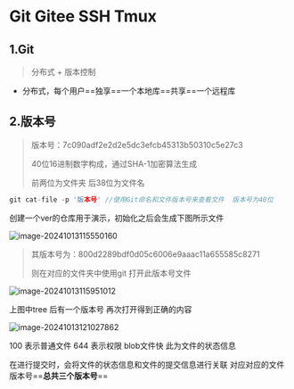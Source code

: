 # Git Gitee SSH Tmux

## 1.Git

> 分布式 + 版本控制

- 分布式，每个用户==独享==一个本地库==共享==一个远程库

## 2.版本号

> 版本号：7c090adf2e2d2e5dc3efcb45313b50310c5e27c3
>
> 40位16进制数字构成，通过SHA-1加密算法生成 
>
> 前两位为文件夹 后38位为文件名

```c
git cat-file -p '版本号' //使用Git命名和文件版本号来查看文件  版本号为40位   
```

创建一个ver的仓库用于演示，初始化之后会生成下图所示文件

![image-20241013115550160](https://raw.githubusercontent.com/zhanghjoy/Typora_Note_Photo/main/Photo202410171159968.png)

> 其版本号为：800d2289bdf0d05c6006e9aaac11a655585c8271 
>
> 则在对应的文件夹中使用git 打开此版本号文件

![image-20241013115951012](C:/Users/zhj/AppData/Roaming/Typora/typora-user-images/image-20241013115951012.png)

上图中tree 后有一个版本号 再次打开得到正确的内容

![image-20241013121027862](C:/Users/zhj/AppData/Roaming/Typora/typora-user-images/image-20241013121027862.png)

100 表示普通文件 644 表示权限 blob文件快 此为文件的状态信息

在进行提交时，会将文件的状态信息和文件的提交信息进行关联 对应对应的文件版本号==**总共三个版本号**==

 

